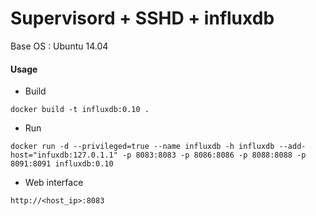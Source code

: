 # Supervisord + SSHD + influxdb

Base OS : Ubuntu 14.04

#### Usage

- Build
~~~
docker build -t influxdb:0.10 .
~~~

- Run
~~~
docker run -d --privileged=true --name influxdb -h influxdb --add-host="infuxdb:127.0.1.1" -p 8083:8083 -p 8086:8086 -p 8088:8088 -p 8091:8091 influxdb:0.10 
~~~

- Web interface
~~~
http://<host_ip>:8083
~~~
